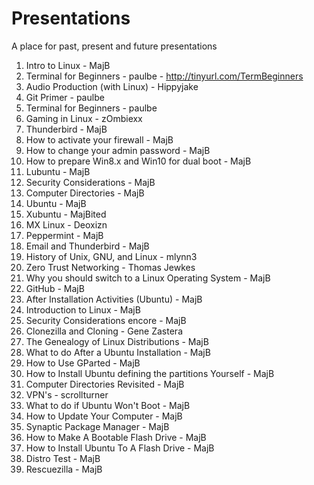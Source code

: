 # Presentations
A place for past, present and future presentations

01.  Intro to Linux - MajB
02.  Terminal for Beginners - paulbe
	- http://tinyurl.com/TermBeginners
03.  Audio Production (with Linux) - Hippyjake
04.  Git Primer - paulbe
05.  Terminal for Beginners - paulbe
06.  Gaming in Linux - zOmbiexx
07.  Thunderbird - MajB
08.  How to activate your firewall - MajB
09.  How to change your admin password - MajB
10.  How to prepare Win8.x and Win10 for dual boot - MajB
11.  Lubuntu - MajB
12.  Security Considerations - MajB
13.  Computer Directories - MajB
14.  Ubuntu - MajB
15.  Xubuntu - MajBited
16.  MX Linux - Deoxizn
17.  Peppermint - MajB
18.  Email and Thunderbird - MajB
19.  History of Unix, GNU, and Linux - mlynn3
20.  Zero Trust Networking - Thomas Jewkes
21.  Why you should switch to a Linux Operating System - MajB
22.  GitHub - MajB
23.  After Installation Activities (Ubuntu) - MajB
24.  Introduction to Linux - MajB
25.  Security Considerations encore - MajB
26.  Clonezilla and Cloning - Gene Zastera
27.  The Genealogy of Linux Distributions - MajB
28.  What to do After a Ubuntu Installation - MajB
29.  How to Use GParted - MajB
30.  How to Install Ubuntu defining the partitions Yourself - MajB
31.  Computer Directories Revisited - MajB
32.  VPN's - scrollturner
33.  What to do if Ubuntu Won't Boot - MajB
34.  How to Update Your Computer - MajB
35.  Synaptic Package Manager - MajB
36.  How to Make A Bootable Flash Drive - MajB
37.  How to Install Ubuntu To A Flash Drive - MajB
38.  Distro Test - MajB
39.  Rescuezilla - MajB
